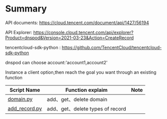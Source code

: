 # Summary
API documents: https://cloud.tencent.com/document/api/1427/56194

API Explorer: https://console.cloud.tencent.com/api/explorer?Product=dnspod&Version=2021-03-23&Action=CreateRecord

tencentcloud-sdk-python : https://github.com/TencentCloud/tencentcloud-sdk-python

dnspod can choose account:'account1,account2'

Instance a client option,then reach the goal you want through an existing function

| Script Name | Function explaim | Note |
| - | - | - |
|[domain.py](./domain.py) | add、get、delete domain |
|[add_record.py](./add_record.py) | add、get、delete types of record |